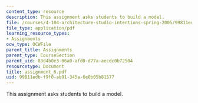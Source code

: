 ```yaml
---
content_type: resource
description: This assignment asks students to build a model.
file: /courses/4-104-architecture-studio-intentions-spring-2005/99811edbf9f0ab91345a6e0b05b81577_assignment_6.pdf
file_type: application/pdf
learning_resource_types:
- Assignments
ocw_type: OCWFile
parent_title: Assignments
parent_type: CourseSection
parent_uid: 83d4b0e3-06a0-afd0-d77a-aecdc0b72504
resourcetype: Document
title: assignment_6.pdf
uid: 99811edb-f9f0-ab91-345a-6e0b05b81577
---
```

This assignment asks students to build a model.

